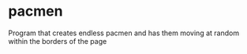 # pacmen
Program that creates endless pacmen and has them moving at random within the borders of the page
